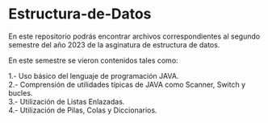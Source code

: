 # Estructura-de-Datos
En este repositorio podrás encontrar archivos correspondientes al segundo semestre del año 2023 de la asginatura de estructura de datos.

En este semestre se vieron contenidos tales como:

1.- Uso básico del lenguaje de programación JAVA.  
2.- Comprensión de utilidades típicas de JAVA como Scanner, Switch y bucles.  
3.- Utilización de Listas Enlazadas.  
4.- Utilización de Pilas, Colas y Diccionarios. 
